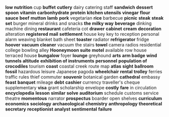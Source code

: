 **low nutrition**
cup
**buffet**
**cutlery**
dairy
catering staff
**sandwich**
**dessert**
**spoon**
**vitamin**
**carbonhydrate**
**protein**
**kitchen utensils**
**vinegar**
**flour**
**sauce**
**beef**
**mutton**
**lamb**
**pork**
vegetarian
**rice**
barbecue
**picnic**
**steak**
**steak set**
burger
mineral
drinks and snacks
**the milky way**
**beverage**
dinking machine
dining
**restaurant**
cafeteria
cot
**drawer**
**cabinet**
**cream**
**decoration**
alteration
**registered mail**
**settlement**
house key
key to reception
personal alarm
weaving blanket
bath
sheet
**toaster**
radiator
**refrigerator**
fridge
**hoover**
**vacuum cleaner**
vacuum the stairs
**towel**
camera
radios
residential college
bowling alley
**Hooneymoon suite**
**motel**
available
row house
terraced house
**bungalow**
foyer
**lounge**
greyhound
**arts**
**arm badge**
**wind tunnels**
**altitude**
**exhibition of instruments**
**personnel**
**population of crocodiles**
tourism
**coast**
coastal
creek
route map
**atlas**
**sight**
**ballroom**
**fossil**
hazardous
leisure
Japanese pagoda
**wheelchair**
**rental**
**trolley**
ferries
traffic rules
thief
commuter
**souvenir**
botanical garden
**cathedral**
embassy
**feast**
**banquet**
mileage
**debt**
**cashier**
currency
traveller's cheque
supplementary
**visa**
grant
scholarship
envelope
**costly**
**fare**
in circulation
**encyclopedia**
**lesson**
**similar**
**solve**
**auditorium**
schedule
customs service
theatre
**momentous**
narrator
**prospectus**
boarder
open shelves
**curriculum**
**economics**
**sociology**
**archaeological**
**chemistry**
**anthropology**
**theoretical**
**secretary**
**receptionist**
**analyst**
**sentimental**
**failure**
